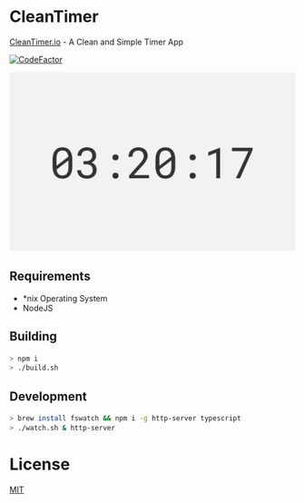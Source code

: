 # CleanTimer

[CleanTimer.io](https://cleantimer.io) - A Clean and Simple Timer App

[![CodeFactor](https://www.codefactor.io/repository/github/isnit0/cleantimer/badge)](https://www.codefactor.io/repository/github/isnit0/cleantimer)

![Screenshot](./screenshot.png)

## Requirements
- *nix Operating System
- NodeJS

## Building
```bash
> npm i
> ./build.sh
```

## Development
```bash
> brew install fswatch && npm i -g http-server typescript
> ./watch.sh & http-server
```

# License
[MIT](./LICENSE)
